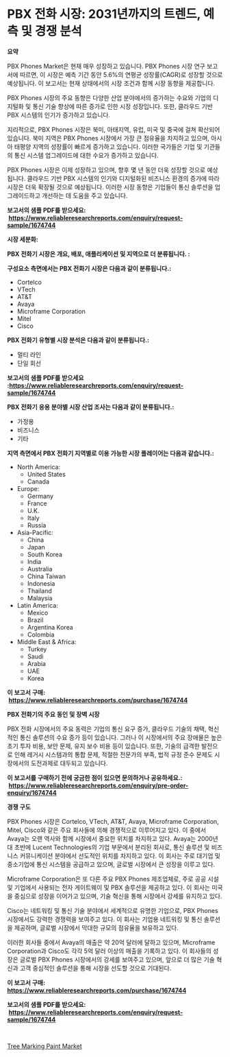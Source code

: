 <p><h1>PBX 전화 시장: 2031년까지의 트렌드, 예측 및 경쟁 분석</h1></p><p><strong>요약</strong></p>
<p><p>PBX Phones Market은 현재 매우 성장하고 있습니다. PBX Phones 시장 연구 보고서에 따르면, 이 시장은 예측 기간 동안 5.6%의 연평균 성장률(CAGR)로 성장할 것으로 예상됩니다. 이 보고서는 현재 상태에서의 시장 조건과 함께 시장 동향을 제공합니다.</p><p>PBX Phones 시장의 주요 동향은 다양한 산업 분야에서의 증가하는 수요와 기업의 디지털화 및 통신 기술 향상에 따른 증가로 인한 시장 성장입니다. 또한, 클라우드 기반 PBX 시스템의 인기가 증가하고 있습니다.</p><p>지리적으로, PBX Phones 시장은 북미, 아태지역, 유럽, 미국 및 중국에 걸쳐 확산되어 있습니다. 북미 지역은 PBX Phones 시장에서 가장 큰 점유율을 차지하고 있으며, 아시아 태평양 지역의 성장률이 빠르게 증가하고 있습니다. 이러한 국가들은 기업 및 기관들의 통신 시스템 업그레이드에 대한 수요가 증가하고 있습니다.</p><p>PBX Phones 시장은 이제 성장하고 있으며, 향후 몇 년 동안 더욱 성장할 것으로 예상됩니다. 클라우드 기반 PBX 시스템의 인기와 디지털화된 비즈니스 환경의 증가에 따라 시장은 더욱 확장될 것으로 예상됩니다. 이러한 시장 동향은 기업들이 통신 솔루션을 업그레이드하고 개선하는 데 도움을 주고 있습니다.</p></p>
<p><strong>보고서의 샘플 PDF를 받으세요: &nbsp;<a href="https://www.reliableresearchreports.com/enquiry/request-sample/1674744">https://www.reliableresearchreports.com/enquiry/request-sample/1674744</a></strong></p>
<p><strong>시장 세분화:</strong></p>
<p><strong> PBX 전화기 시장은 개요, 배포, 애플리케이션 및 지역으로 더 분류됩니다. :</strong></p>
<p><strong>구성요소 측면에서는 PBX 전화기 시장은 다음과 같이 분류됩니다.:</strong></p>
<p><ul><li>Cortelco</li><li>VTech</li><li>AT&T</li><li>Avaya</li><li>Microframe Corporation</li><li>Mitel</li><li>Cisco</li></ul></p>
<p><strong> PBX 전화기 유형별 시장 분석은 다음과 같이 분류됩니다.:</strong></p>
<p><ul><li>멀티 라인</li><li>단일 회선</li></ul></p>
<p><strong>보고서의 샘플 PDF를 받으세요 :<a href="https://www.reliableresearchreports.com/enquiry/request-sample/1674744">https://www.reliableresearchreports.com/enquiry/request-sample/1674744</a></strong></p>
<p><strong> PBX 전화기 응용 분야별 시장 산업 조사는 다음과 같이 분류됩니다.:</strong></p>
<p><ul><li>가정용</li><li>비즈니스</li><li>기타</li></ul></p>
<p><strong>지역 측면에서 PBX 전화기 지역별로 이용 가능한 시장 플레이어는 다음과 같습니다.:</strong></p>
<p><ul>
    <li>
        North America:
        <ul>
            <li>United States</li>
            <li>Canada</li>
        </ul>
    </li>
    <li>
        Europe:
        <ul>
            <li>Germany</li>
            <li>France</li>
            <li>U.K.</li>
            <li>Italy</li>
            <li>Russia</li>
        </ul>
    </li>
    <li>
        Asia-Pacific:
        <ul>
            <li>China</li>
            <li>Japan</li>
            <li>South Korea</li>
            <li>India</li>
            <li>Australia</li>
            <li>China Taiwan</li>
            <li>Indonesia</li>
            <li>Thailand</li>
            <li>Malaysia</li>
        </ul>
    </li>
    <li>
        Latin America:
        <ul>
            <li>Mexico</li>
            <li>Brazil</li>
            <li>Argentina Korea</li>
            <li>Colombia</li>
        </ul>
    </li>
    <li>
        Middle East & Africa:
        <ul>
            <li>Turkey</li>
            <li>Saudi</li>
            <li>Arabia</li>
            <li>UAE</li>
            <li>Korea</li>
        </ul>
    </li>
    </ul></p>
<p><strong>이 보고서 구매: &nbsp;<a href="https://www.reliableresearchreports.com/purchase/1674744">https://www.reliableresearchreports.com/purchase/1674744</a></strong></p>
<p><strong>PBX 전화기의 주요 동인 및 장벽 시장</strong></p>
<p><p>PBX 전화 시장에서의 주요 동력은 기업의 통신 요구 증가, 클라우드 기술의 채택, 혁신적인 통신 솔루션의 수요 증가 등이 있습니다. 그러나 이 시장에서의 주요 장애물은 높은 초기 투자 비용, 보안 문제, 유지 보수 비용 등이 있습니다. 또한, 기술의 급격한 발전으로 인해 레거시 시스템과의 통합 문제, 적절한 전문가의 부족, 법적 규정 준수 문제도 시장에서의 도전과제로 대두되고 있습니다.</p></p>
<p><strong>이 보고서를 구매하기 전에 궁금한 점이 있으면 문의하거나 공유하세요.: &nbsp;<a href="https://www.reliableresearchreports.com/enquiry/pre-order-enquiry/1674744">https://www.reliableresearchreports.com/enquiry/pre-order-enquiry/1674744</a></strong></p>
<p><strong>경쟁 구도</strong></p>
<p><p>PBX Phones 시장은 Cortelco, VTech, AT&T, Avaya, Microframe Corporation, Mitel, Cisco와 같은 주요 회사들에 의해 경쟁적으로 이루어지고 있다. 이 중에서 Avaya는 오랜 역사와 함께 시장에서 중요한 위치를 차지하고 있다. Avaya는 2000년대 초반에 Lucent Technologies의 기업 부문에서 분리된 회사로, 통신 솔루션 및 비즈니스 커뮤니케이션 분야에서 선도적인 위치를 차지하고 있다. 이 회사는 주로 대기업 및 중소기업에 통신 시스템을 공급하고 있으며, 글로벌 시장에서 큰 성장을 이루고 있다.</p><p>Microframe Corporation은 또 다른 주요 PBX Phones 제조업체로, 주로 공공 시설 및 기업에서 사용되는 전자 게이트웨이 및 PBX 솔루션을 제공하고 있다. 이 회사는 미국을 중심으로 성장을 이어가고 있으며, 기술 혁신을 통해 시장에서 강세를 유지하고 있다.</p><p>Cisco는 네트워킹 및 통신 기술 분야에서 세계적으로 유명한 기업으로, PBX Phones 시장에서도 강력한 경쟁력을 보여주고 있다. 이 회사는 기업용 네트워킹 및 통신 솔루션을 제공하며, 글로벌 시장에서 막대한 규모의 점유율을 보유하고 있다.</p><p>이러한 회사들 중에서 Avaya의 매출은 약 20억 달러에 달하고 있으며, Microframe Corporation과 Cisco도 각각 5억 달러 이상의 매출을 기록하고 있다. 이 회사들의 성장은 글로벌 PBX Phones 시장에서의 강세를 보여주고 있으며, 앞으로 더 많은 기술 혁신과 고객 중심적인 솔루션을 통해 시장을 선도할 것으로 기대된다.</p></p>
<p><strong>이 보고서 구매: &nbsp; <a href="https://www.reliableresearchreports.com/purchase/1674744">https://www.reliableresearchreports.com/purchase/1674744</a></strong></p>
<p><strong>보고서의 샘플 PDF를 받으세요: &nbsp;<a href="https://www.reliableresearchreports.com/enquiry/request-sample/1674744">https://www.reliableresearchreports.com/enquiry/request-sample/1674744</a></strong><strong></strong></p>
<p>&nbsp;</p>
<p><p><a href="https://artistic-helicopter-ca9.notion.site/Tree-Marking-Paint-Market-Offer-Valuable-Insights-into-Market-Size-Market-Share-Market-Trends-and-8b40c275085c47eaac10877e806fc98a">Tree Marking Paint Market</a></p></p>